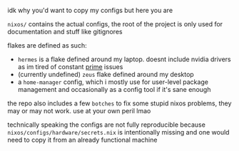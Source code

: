 idk why you'd want to copy my configs but here you are 

`nixos/` contains the actual configs, the root of the project is only used for documentation and stuff like gitignores 

flakes are defined as such:
 - `hermes` is a flake defined around my laptop. doesnt include nvidia drivers as im tired of constant [prime](https://wiki.archlinux.org/title/PRIME) issues
 - (currently undefined) `zeus` flake defined around my desktop
 - a `home-manager` config, which i mostly use for user-level package management and occasionally as a config tool if it's sane enough 

the repo also includes a few `botches` to fix some stupid nixos problems, they may or may not work. use at your own peril lmao 

technically speaking the configs are not fully reproducible because `nixos/configs/hardware/secrets.nix` is intentionally missing and one would need to copy it from an already functional machine
